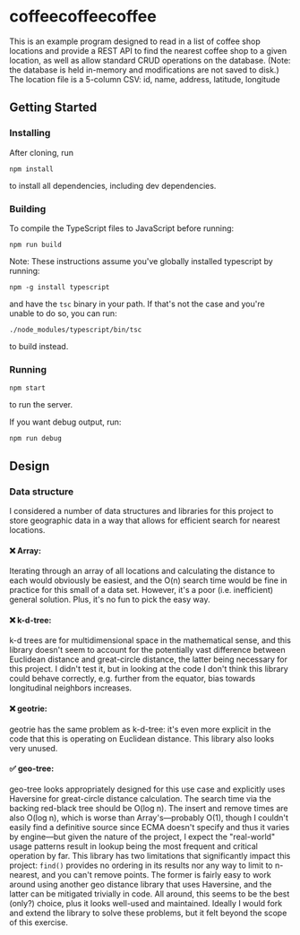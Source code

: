 # coffeecoffeecoffee
This is an example program designed to read in a list of coffee shop locations and provide a REST API to find the nearest coffee shop to a given location, as well as allow standard CRUD operations on the database. (Note: the database is held in-memory and modifications are not saved to disk.) The location file is a 5-column CSV: id, name, address, latitude, longitude

## Getting Started

### Installing
After cloning, run
```
npm install
```
to install all dependencies, including dev dependencies.

### Building
To compile the TypeScript files to JavaScript before running:
```
npm run build
```
Note: These instructions assume you've globally installed typescript by running:
```
npm -g install typescript
```
and have the `tsc` binary in your path. If that's not the case and you're unable to do so, you can run:
```
./node_modules/typescript/bin/tsc
```
to build instead.

### Running
```
npm start
```
to run the server.

If you want debug output, run:
```
npm run debug
```

## Design

### Data structure
I considered a number of data structures and libraries for this project to store geographic data in a way that allows for efficient search for nearest locations.

#### ❌ Array:
Iterating through an array of all locations and calculating the distance to each would obviously be easiest, and the O(n) search time would be fine in practice for this small of a data set. However, it's a poor (i.e. inefficient) general solution. Plus, it's no fun to pick the easy way.

#### ❌ k-d-tree:
k-d trees are for multidimensional space in the mathematical sense, and this library doesn't seem to account for the potentially vast difference between Euclidean distance and great-circle distance, the latter being necessary for this project. I didn't test it, but in looking at the code I don't think this library could behave correctly, e.g. further from the equator, bias towards longitudinal neighbors increases.

#### ❌ geotrie:
geotrie has the same problem as k-d-tree: it's even more explicit in the code that this is operating on Euclidean distance. This library also looks very unused.

#### ✅ geo-tree:
geo-tree looks appropriately designed for this use case and explicitly uses Haversine for great-circle distance calculation. The search time via the backing red-black tree should be O(log n). The insert and remove times are also O(log n), which is worse than Array's—probably O(1), though I couldn't easily find a definitive source since ECMA doesn't specify and thus it varies by engine—but given the nature of the project, I expect the "real-world" usage patterns result in lookup being the most frequent and critical operation by far. This library has two limitations that significantly impact this project: `find()` provides no ordering in its results nor any way to limit to n-nearest, and you can't remove points. The former is fairly easy to work around using another geo distance library that uses Haversine, and the latter can be mitigated trivially in code. All around, this seems to be the best (only?) choice, plus it looks well-used and maintained. Ideally I would fork and extend the library to solve these problems, but it felt beyond the scope of this exercise.
